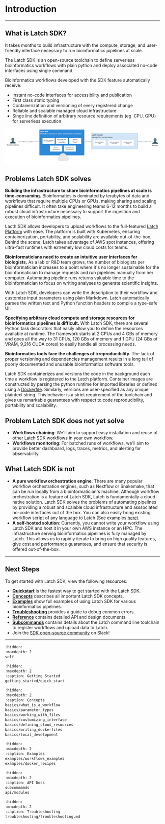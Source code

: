# Introduction

---

## What is Latch SDK?

It takes months to build infrastructure with the compute, storage, and user-friendly interface necessary to run bioinformatics pipelines at scale. 

The Latch SDK is an open-source toolchain to define serverless bioinformatics workflows with plain python and deploy associated no-code interfaces using single command.

Bioinformatics workflows developed with the SDK feature automatically receive:

* Instant no-code interfaces for accessibility and publication
* First class static typing
* Containerization and versioning of every registered change
* Reliable and scalable managed cloud infrastructure
* Singe line definition of arbitrary resource requirements (eg. CPU, GPU) for serverless execution

![SDK Overview](./assets/sdk-intro.png)

## Problems Latch SDK solves

<b>Building the infrastructure to share bioinformatics pipelines at scale is time-consuming.</b> Bioinformatics is dominated by terabytes of data and workflows that require multiple CPUs or GPUs, making sharing and scaling pipelines difficult. It often take engineering teams 6-12 months to build a robust cloud infrastructure necessary to support the ingestion and execution of bioinformatics pipelines.

Lacth SDK allows developers to upload workflows to the full-featured [Latch Platform](console.latch.bio) with ease. The platform is built with Kubernetes, ensuring containerization, portability, and scalability are available out-of-the-box. Behind the scene, Latch takes advantage of AWS spot instances, offering ultra-fast runtimes with extremely low cloud costs for teams.

<b>Bioinformaticians need to create an intuitive user interfaces for biologists.</b> As a lab or R&D team grows, the number of biologists per bioinformatician increases to a point where it's no longer sustainable for the bioinformatician to manage requests and run pipelines manually from her computer. Automating pipeline runs returns valuable time to the bioinformatician to focus on writing analyses to generate scientific insights. 

With Latch SDK, developers can write the description to their workflow and customize input parameters using plain Markdown. Latch automatically parses the written text and Python function headers to compile a type-safe UI. 

<b>Specifying arbitrary cloud compute and storage resources for bioinformatics pipelines is difficult.</b> With Latch SDK, there are several Python task decorators that easily allow you to define the resources available at runtime. The framework starts at 2 CPUs and 4 GBs of memory and goes all the way to 31 CPUs, 120 GBs of memory and 1 GPU (24 GBs of VRAM, 9,216 CUDA cores) to easily handle all processing needs.

<b>Bioinformatics tools face the challenges of irreproducibility.</b> The lack of proper versioning and dependencies management results in a long tail of poorly documented and unusable bioinformatics software tools.

Latch SDK containerizes and versions the code in the background each time a workflow is registered to the Latch platform. Container images are constructed by parsing the python runtime for imported libraries or defined using a [Dockerfile](https://docs.docker.com/engine/reference/builder/). Similarly, versions are user-specified as any unique plaintext string. This behavior is a strict requirement of the toolchain and gives us remarkable guarantees with respect to code reproducibility, portability and scalability. 

## Problem Latch SDK does not yet solve 
* <b>Workflows chaining</b>: We'll aim to support easy installation and reuse of other Latch SDK workflows in your own workflow.  
* <b>Workflows monitoring</b>: For batched runs of workflows, we'll aim to provide better dashboard, logs, traces, metrics, and alerting for observability. 

## What Latch SDK is not
* <b>A pure workflow orchestration engine</b>: There are many popular workflow orchestration engines, such as Nextflow or Snakemake, that can be run locally from a bioinformatician's machine. Although workflow orchestration is a feature of Latch SDK, Latch is fundamentally a cloud-native solution. Latch SDK solves the problems of automating pipelines by providing a robust and scalable cloud infrastructure and asssociated no-code interfaces out of the box. You can also easily bring existing workflow script of any language to Latch (See examples [here](./examples/)).
* <b>A self-hosted solution</b>: Currently, you cannot write your workflow using Latch SDK and host it in your own AWS instance or an HPC. The infrastructure serving bioinformatics pipelines is fully managed by Latch. This allows us to rapidly iterate to bring on high quality features, give cost and performance guarantees, and ensure that security is offered out-of-the-box. 

<hr/>

## Next Steps

To get started with Latch SDK, view the following resources:
* <b>[Quickstart](./getting_started/quick_start.md)</b> is the fastest way to get started with the Latch SDK. 
* <b>[Concepts](./basics/what_is_a_workflow.md)</b> describes all important Latch SDK concepts.
* <b>[Examples](./examples/workflows_examples.md)</b> show full examples of using Latch SDK for various bioinformatics pipelines.
* <b>[Troubleshooting](./troubleshooting/troubleshooting)</b> provides a guide to debug common errors. 
* <b>[Reference](./api/modules.rst)</b> contains detailed API and design documents.
* <b>[Subcommands](./subcommands.md)</b> contains details about the Latch command line toolchain to register workflows and upload data to Latch.
* Join the <a href="https://forms.gle/sCjr8tdjzx5HjVW27" target="_blank">SDK open-source community</a> on Slack!

---

```{toctree}
:hidden:
:maxdepth: 2
self
```

```{toctree}
:hidden:
:maxdepth: 2
:caption: Getting Started
getting_started/quick_start
```

```{toctree}
:hidden:
:maxdepth: 2
:caption: Concepts
basics/what_is_a_workflow
basics/parameter_types
basics/working_with_files
basics/customizing_interface
basics/defining_cloud_resources
basics/writing_dockerfiles
basics/local_development
```

```{toctree}
:hidden:
:maxdepth: 2
:caption: Examples
examples/workflows_examples
examples/docker_recipes
```

```{toctree}
:hidden:
:maxdepth: 2
:caption: API Docs
subcommands
api/modules
```

```{toctree}
:hidden:
:maxdepth: 2
:caption: Troubleshooting
troubleshooting/troubleshooting.md
```
